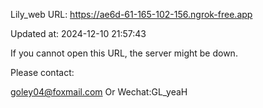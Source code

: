 Lily_web URL: https://ae6d-61-165-102-156.ngrok-free.app

Updated at: 2024-12-10 21:57:43

If you cannot open this URL, the server might be down.

Please contact: 

goley04@foxmail.com Or Wechat:GL_yeaH